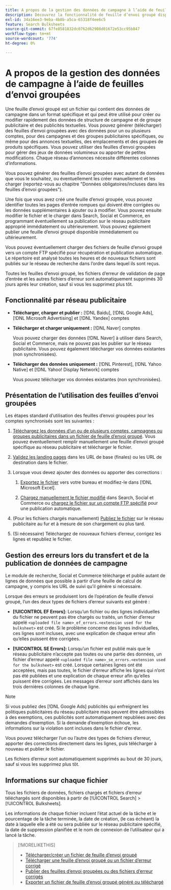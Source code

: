 ```yaml
---
title: A propos de la gestion des données de campagne à l’aide de feuilles d’envoi groupées
description: Découvrez la fonctionnalité de feuille d’envoi groupé disponible par le réseau publicitaire, le workflow de feuille d’envoi groupé et la gestion des erreurs.
exl-id: 34a16ee3-9eba-4b8b-a5ca-65318f4ee6c5
feature: Search Bulksheets
source-git-commit: 67fe8581832dc0762d62908d01672e53cc95b847
workflow-type: tm+mt
source-wordcount: '774'
ht-degree: 0%

---
```


# A propos de la gestion des données de campagne à l’aide de feuilles d’envoi groupées

Une feuille d’envoi groupé est un fichier qui contient des données de campagne dans un format spécifique et qui peut être utilisé pour créer ou modifier rapidement des données de structure de campagne et de groupe publicitaire et des publicités textuelles. Vous pouvez générer (télécharger) des feuilles d’envoi groupées avec des données pour un ou plusieurs comptes, pour des campagnes et des groupes publicitaires spécifiques, ou même pour des annonces textuelles, des emplacements et des groupes de produits spécifiques. Vous pouvez utiliser des feuilles d’envoi groupées pour gérer des jeux de données volumineux ou apporter de petites modifications. Chaque réseau d’annonces nécessite différentes colonnes d’informations.

Vous pouvez générer des feuilles d’envoi groupées avec autant de données que vous le souhaitez, ou éventuellement les créer manuellement et les charger (reportez-vous au chapitre &quot;Données obligatoires/incluses dans les feuilles d’envoi groupées&quot;).

Une fois que vous avez créé une feuille d’envoi groupée, vous pouvez identifier toutes les pages d’entrée rompues qui doivent être corrigées ou les données supplémentaires à ajouter ou à modifier. Vous pouvez ensuite modifier le fichier et le charger dans Search, Social et Commerce, en programmant éventuellement sa publication sur le réseau publicitaire approprié immédiatement ou ultérieurement. Vous pouvez également publier une feuille d’envoi groupé disponible immédiatement ou ultérieurement.

Vous pouvez éventuellement charger des fichiers de feuille d’envoi groupé vers un compte FTP spécifié pour récupération et publication automatique. Le répertoire est analysé toutes les heures et de nouveaux fichiers sont publiés sur le réseau de recherche dans l’ordre dans lequel ils sont reçus.

Toutes les feuilles d’envoi groupé, les fichiers d’erreur de validation de page d’entrée et les autres fichiers d’erreur sont automatiquement supprimés 30 jours après leur création, sauf si vous les supprimez plus tôt.

## Fonctionnalité par réseau publicitaire

* **Télécharger, charger et publier :** [!DNL Baidu], [!DNL Google Ads], [!DNL Microsoft Advertising] et [!DNL Yandex] comptes

* **Télécharger et charger uniquement :** [!DNL Naver] comptes

  Vous pouvez charger des données [!DNL Naver] à utiliser dans Search, Social et Commerce, mais ne pouvez pas les publier sur le réseau publicitaire. Vous pouvez également télécharger vos données existantes (non synchronisées).

* **Télécharger des données uniquement :** [!DNL Pinterest], [!DNL Yahoo Native] et [!DNL Yahoo! Display Network] comptes

  Vous pouvez télécharger vos données existantes (non synchronisées).

## Présentation de l’utilisation des feuilles d’envoi groupées

Les étapes standard d’utilisation des feuilles d’envoi groupées pour les comptes synchronisés sont les suivantes :

<!-- insert image
  [EDIT/RECREATE FILE to replace "search engine"]
-->

1. [Téléchargez les données d’un ou de plusieurs comptes, campagnes ou groupes publicitaires dans un fichier de feuille d’envoi groupé](bulksheet-download.md). Vous pouvez éventuellement remplir manuellement une feuille d’envoi groupé spécifique au réseau publicitaire et télécharger le fichier.

1. [Validez les landing pages](bulksheet-validate-landing-pages.md) dans les URL de base (finales) ou les URL de destination dans le fichier.

1. Lorsque vous devez ajouter des données ou apporter des corrections :

   1. [Exportez le fichier](bulksheet-export.md) vers votre bureau et modifiez-le dans [!DNL Microsoft Excel].

   1. [ Chargez manuellement le fichier modifié](bulksheet-upload.md) dans Search, Social et Commerce ou [ chargez le fichier sur un compte FTP spécifié](bulksheet-ftp-account.md) pour une publication automatique.

1. (Pour les fichiers chargés manuellement) [Publiez le fichier](bulksheet-post.md) sur le réseau publicitaire au fur et à mesure de son chargement ou plus tard.

1. (Si nécessaire) Téléchargez de nouveaux fichiers d’erreur, corrigez les lignes et republiez le fichier.

## Gestion des erreurs lors du transfert et de la publication de données de campagne

Le module de recherche, Social et Commerce télécharge et publie autant de lignes de données que possible à partir d’une feuille de calcul de campagne, y compris les URL de suivi qu’il génère si nécessaire.

Lorsque des erreurs se produisent lors de l’opération de feuille d’envoi groupé, l’un des deux types de fichiers d’erreur suivants est généré :

* **[!UICONTROL EF Errors]:** Lorsqu’un fichier ou des lignes individuelles du fichier ne peuvent pas être chargés ou traités, un fichier d’erreur appelé `<uploaded file name>_ef_errors.<extension used for the bulksheet>` est créé. Si le problème concerne des lignes individuelles, ces lignes sont incluses, avec une explication de chaque erreur afin qu’elles puissent être corrigées.

* **[!UICONTROL SE Errors]:** Lorsqu’un fichier est publié mais que le réseau publicitaire n’accepte pas toutes ou une partie des données, un fichier d’erreur appelé `<uploaded file name>_se_errors.<extension used for the bulksheet>` est créé. Lorsque certaines lignes ont été acceptées, mais pas toutes, le fichier d’erreur affiche les lignes qui n’ont pas été publiées et une explication de chaque erreur afin qu’elles puissent être corrigées. Les messages d’erreur sont affichés dans les trois dernières colonnes de chaque ligne.

>[!NOTE]
>
>Si vous publiez des [!DNL Google Ads] publicités qui enfreignent les politiques publicitaires du réseau publicitaire mais peuvent être admissibles à des exemptions, ces publicités sont automatiquement republiées avec des demandes d’exemption. Si la demande d’exemption échoue, les informations sur la violation sont incluses dans le fichier d’erreur.

Vous pouvez télécharger l’un ou l’autre des types de fichiers d’erreur, apporter des corrections directement dans les lignes, puis télécharger à nouveau et publier le fichier.

Les fichiers d’erreur sont automatiquement supprimés au bout de 30 jours, sauf si vous les supprimez plus tôt.

## Informations sur chaque fichier

Tous les fichiers de données, fichiers chargés et fichiers d’erreur téléchargés sont disponibles à partir de [!UICONTROL Search] > [!UICONTROL Bulksheets].

Les informations de chaque fichier incluent l’état actuel de la tâche et le pourcentage de la tâche terminée, la date de création, (le cas échéant) la date à laquelle elle a été ou sera publiée sur le réseau publicitaire spécifié, la date de suppression planifiée et le nom de connexion de l’utilisateur qui a lancé la tâche.

>[!MORELIKETHIS]
>
>* [Télécharger/créer un fichier de feuille d’envoi groupé](/help/search-social-commerce/campaign-management/bulksheets/bulksheet-download.md)
>* [Télécharger une feuille d’envoi groupé ou un fichier d’erreur corrigé](bulksheet-upload.md)
>* [ Publier des feuilles d’envoi groupées ou des fichiers d’erreur corrigés](bulksheet-post.md)
>* [Exporter un fichier de feuille d’envoi groupé généré ou téléchargé](bulksheet-export.md)

